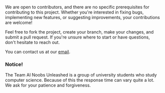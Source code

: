 We are open to contributors, and there are no specific prerequisites for contributing to this project. Whether you're interested in fixing bugs, implementing new features, or suggesting improvements, your contributions are welcome!

Feel free to fork the project, create your branch, make your changes, and submit a pull request. If you're unsure where to start or have questions, don't hesitate to reach out.

You can contact us at our [email](mailto:lou.michael.kielhorn@stud.uni-hannover.de).
### Notice! 
The Team AI Noobs Unleashed is a group of university students who study computer science.
Because of this the response time can vary quite a lot. We ask for your patience and forgiveness.
